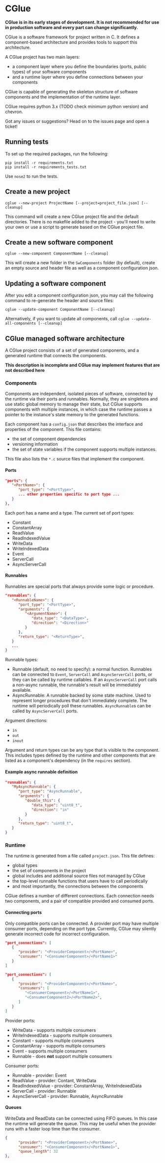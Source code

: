CGlue
=====

__CGlue is in its early stages of development. It is not recommended for use in
production software and every part can change significantly.__

CGlue is a software framework for project written in C. It defines a component-based
architecture and provides tools to support this architecture.

A CGlue project has two main layers:

- a component layer where you define the boundaries (ports, public types) of your software
   components
- and a runtime layer where you define connections between your components

CGlue is capable of generating the skeleton structure of software components
and the implementation of the runtime layer.

CGlue requires python 3.x (TODO check minimum python version) and chevron.

Got any issues or suggestions? Head on to the issues page and open a ticket!

Running tests
-------------

To set up the required packages, run the following:

```shell
pip install -r requirements.txt
pip install -r requirements_tests.txt
```

Use `nose2` to run the tests.

Create a new project
--------------------

`cglue --new-project ProjectName [--project=project_file.json] [--cleanup]`

This command will create a new CGlue project file and the default directories.
There is no makefile added to the project - you'll need to write your own
or use a script to generate based on the CGlue project file.

Create a new software component
-------------------------------

`cglue --new-component ComponentName [--cleanup]`

This will create a new folder in the `SwComponents` folder (by default), create an empty source and
header file as well as a component configuration json.

Updating a software component
-----------------------------

After you edit a component configuration json, you may call the following command to re-generate
the header and source files:

`cglue --update-component ComponentName [--cleanup]`

Alternatively, if you want to update all components, call `cglue --update-all-components [--cleanup]`

CGlue managed software architecture
-----------------------------------

A CGlue project consists of a set of generated components, and a generated runtime that connects
the components.

__This description is incomplete and CGlue
may implement features that are not described here__

### Components

Components are independent, isolated pieces of software, connected by the runtime via their ports
and runnables. Normally, they are singletons and use
static global memory to manage their state, but CGlue supports components with multiple instances,
in which case the runtime passes a pointer to the instance's state memory to the generated functions.

Each component has a `config.json` that describes the interface and properties of the component.
This file contains:

- the set of component dependencies
- versioning information
- the set of state variables if the component supports multiple instances.

This file also lists the `*.c` source files
that implement the component.

#### Ports

```json
"ports": {
   "<PortName>": {
      "port_type": "<PortType>",
      ... other properties specific to port type ...
   }
},
```

Each port has a name and a type. The current set of port types:

- Constant
- ConstantArray
- ReadValue
- ReadIndexedValue
- WriteData
- WriteIndexedData
- Event
- ServerCall
- AsyncServerCall

#### Runnables

Runnables are special ports that always provide some logic or procedure.

```json
"runnables": {
   "<RunnableName>": {
      "port_type": "<PortType>",
      "arguments": {
         "<ArgumentName>": {
            "data_type": "<DataType>",
            "direction": "<Direction>"
         }
      },
      "return_type": "<ReturnType>",
   }
   ...
}
```

Runnable types:

- Runnable (default, no need to specify): a normal function.
  Runnables can be connected to `Event`, `ServerCall` and `AsyncServerCall` ports, or they can be
  called by runtime callables. If an `AsyncServerCall` port calls a non-async runnable, the
  runnable's result will be immediately available.
- AsyncRunnable: A runnable backed by some state machine. Used to represent longer
  procedures that don't immediately complete. The runtime will periodically poll these runnables.
  `AsyncRunnable`s can be called by `AsyncServerCall` ports.

Argument directions:

- `in`
- `out`
- `inout`

Argument and return types can be any type that is visible to the component. This includes types
defined by the runtime and other components that are listed as a component's dependency (in the
`requires` section).

#### Example async runnable definition

```json
"runnables": {
   "MyAsyncRunnable": {
      "port_type": "AsyncRunnable",
      "arguments": {
         "double_this": {
            "data_type": "uint8_t",
            "direction": "in"
         }
      },
      "return_type": "uint8_t",
   }
}
```

### Runtime

The runtime is generated from a file called `project.json`. This file defines:

- global types
- the set of components in the project
- global includes and additional source files not managed by CGlue
- the top-level runnable functions that users have to call periodically
- and most importantly, the connections between the components

CGlue defines a number of different connections. Each connection needs two components, and a pair
of compatible provided and consumed ports.

#### Connecting ports

Only compatible ports can be connected. A provider port may have multiple consumer ports, depending
on the port type. Currently, CGlue may silently generate incorrect code for incorrect configuration.

```json
"port_connections": [
   {
      "provider": "<ProviderComponent>/<PortName>",
      "consumer": "<ConsumerComponent>/<PortName1>"
   }
]
```

```json
"port_connections": [
   {
      "provider": "<ProviderComponent>/<PortName>",
      "consumers": [
         "<ConsumerComponent>/<PortName1>",
         "<ConsumerComponent2>/<PortName2>",
      ]
   }
]
```

Provider ports:

- WriteData - supports multiple consumers
- WriteIndexedData - supports multiple consumers
- Constant - supports multiple consumers
- ConstantArray - supports multiple consumers
- Event - supports multiple consumers
- Runnable - does __not__ support multiple consumers

Consumer ports:

- Runnable - provider: Event
- ReadValue - provider: Contant, WriteData
- ReadIndexedValue - provider: ConstantArray, WriteIndexedData
- ServerCall - provider: Runnable
- AsyncServerCall - provider: Runnable, AsyncRunnable

#### Queues

WriteData and ReadData can be connected using FIFO queues. In this case the runtime will generate
the queue. This may be useful when the provider runs with a faster loop time than the consumer.

```json
{
      "provider": "<ProviderComponent>/<PortName>",
      "consumer": "<ConsumerComponent>/<PortName1>",
      "queue_length": 32
},
```
